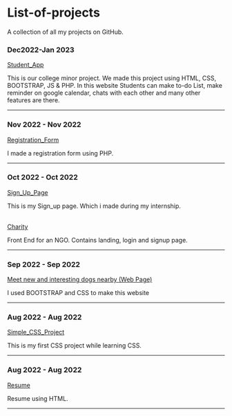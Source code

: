 # List-of-projects
 A collection of all my projects on GitHub.

### Dec2022-Jan 2023
<a href="https://zaid-stark.github.io/Student_app/">Student_App</a>  <p>This is our college minor project. We made this project using HTML, CSS, BOOTSTRAP, JS & PHP.
In this website Students can make to-do List, make reminder on google calendar, chats with each other and many other features are there.</p>
<hr>

###  Nov 2022 - Nov 2022 
<a href="https://github.com/zaid-stark/RegistrationForm_php">Registration_Form</a>  <p> I made a registration form using PHP. </p>
<hr>

###  Oct 2022 - Oct 2022  
<a href="https://zaid-stark.github.io/Sign_Up-Page/">Sign_Up_Page </a> <p> This is my Sign_up page. Which i made during my internship. </p>
<br> 
<a href="https://zaid-stark.github.io/Charity/">Charity</a> <p> Front End for an NGO. Contains landing, login and signup page. </p>
<hr>


###  Sep 2022 - Sep 2022  
<a href="https://zaid-stark.github.io/First_Project/">Meet new and interesting dogs nearby (Web Page)</a> <p>I used BOOTSTRAP and CSS to make this website</p>
<hr>

###   Aug 2022 - Aug 2022  
<a href="https://zaid-stark.github.io/First-_CSS/">Simple_CSS_Project </a> <p>This is my first CSS project while learning CSS. </p>
<hr>


###   Aug 2022 - Aug 2022  
<a href="https://zaid-stark.github.io/FirstHtml-/">Resume</a> <p>Resume using HTML. </p>
<hr>
